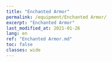 ```yaml
---
title: "Enchanted Armor"
permalink: /equipment/Enchanted Armor/
excerpt: "Enchanted Armor"
last_modified_at: 2021-01-26
lang: en
ref: "Enchanted Armor.md"
toc: false
classes: wide
---
```


